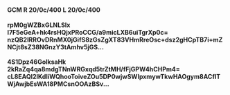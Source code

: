 #### GCM R 20/0c/400 L 20/0c/400
**rpM0gWZBxGLNLSIx**<br/>**I7F5eGeA+hk4rsHQjxPRoCCG/a9micLXB6uiTgrXp0c=**<br/>**nzQB2IRROvDRnMX0jGifS8zGsZgXT83VHmRreOsc+dsz2gHCpTB7i+mZNCjt8sZ38NGnzY3tAmhv5jGS...**<br/><br/>
**4S1Dpz46GolksaHk**<br/>**2kRaZq4qa8mdgTNnWRGxqd5trZtMH/fFjGPW4hCHPm4=**<br/>**cL8EAQI2lKdliWQhooToiveZOu5DP0wjwSWlpxmywTkwHAOgym8ACflTWjAwjbEsWA18PMCsnOOAzBSv...**